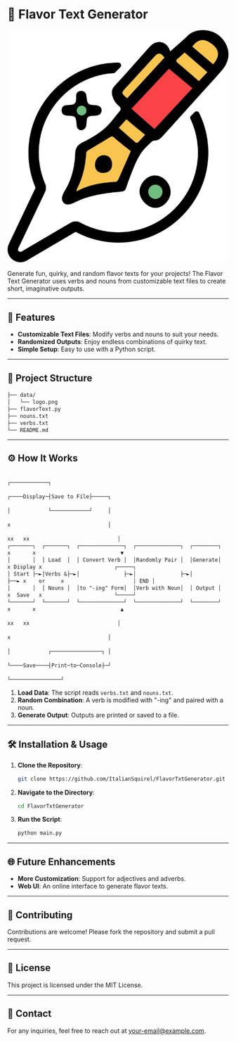 
# 🍭 Flavor Text Generator

![Logo Placeholder](./data/logo.png)

Generate fun, quirky, and random flavor texts for your projects! The Flavor Text Generator uses verbs and nouns from customizable text files to create short, imaginative outputs.

---

## 🎯 Features
- **Customizable Text Files**: Modify verbs and nouns to suit your needs.
- **Randomized Outputs**: Enjoy endless combinations of quirky text.
- **Simple Setup**: Easy to use with a Python script.

---

## 📂 Project Structure
```plaintext
├── data/
│   └── logo.png
├── flavorText.py
├── nouns.txt
├── verbs.txt
└── README.md

```

---

## ⚙️ How It Works

```
                                                                                           ┌────────────┐         
                                                                              ┌────Display─┤Save to File├─────┐   
                                                                              │            └────────────┘     │   
                                                                              x                               │   
                                                                           xx   xx                            │   
┌───────┐  ┌───────┐  ┌──────────────┐  ┌──────────────┐  ┌────────┐      x       x                           ▼   
│       │  │ Load  │  │ Convert Verb │  │Randomly Pair │  │Generate│     x Display x                       ┌─────┐
│ Start ├─►│Verbs &├─►│              ├─►│              ├─►│        ├──► x    or     x                      │ END │
│       │  │ Nouns │  │to "-ing" Form│  │Verb with Noun│  │ Output │     x  Save   x                       └─────┘
└───────┘  └───────┘  └──────────────┘  └──────────────┘  └────────┘      x       x                           ▲   
                                                                           xx   xx                            │   
                                                                              x                               │   
                                                                              │            ┌────────────────┐ │   
                                                                              └────Save────┤Print─to─Console├─┘   
                                                                                           └────────────────┘
```

1. **Load Data**: The script reads `verbs.txt` and `nouns.txt`.
2. **Random Combination**: A verb is modified with "-ing" and paired with a noun.
3. **Generate Output**: Outputs are printed or saved to a file.

---

## 🛠 Installation & Usage

1. **Clone the Repository**:
   ```bash
   git clone https://github.com/ItalianSquirel/FlavorTxtGenerator.git
   ```
2. **Navigate to the Directory**:
   ```bash
   cd FlavorTxtGenerator
   ```
3. **Run the Script**:
   ```bash
   python main.py
   ```

---

## 🌐 Future Enhancements
- **More Customization**: Support for adjectives and adverbs.
- **Web UI**: An online interface to generate flavor texts.

---

## 🤝 Contributing
Contributions are welcome! Please fork the repository and submit a pull request.

---

## 📄 License
This project is licensed under the MIT License.

---

## 📧 Contact
For any inquiries, feel free to reach out at [your-email@example.com](mailto:your-email@example.com).
